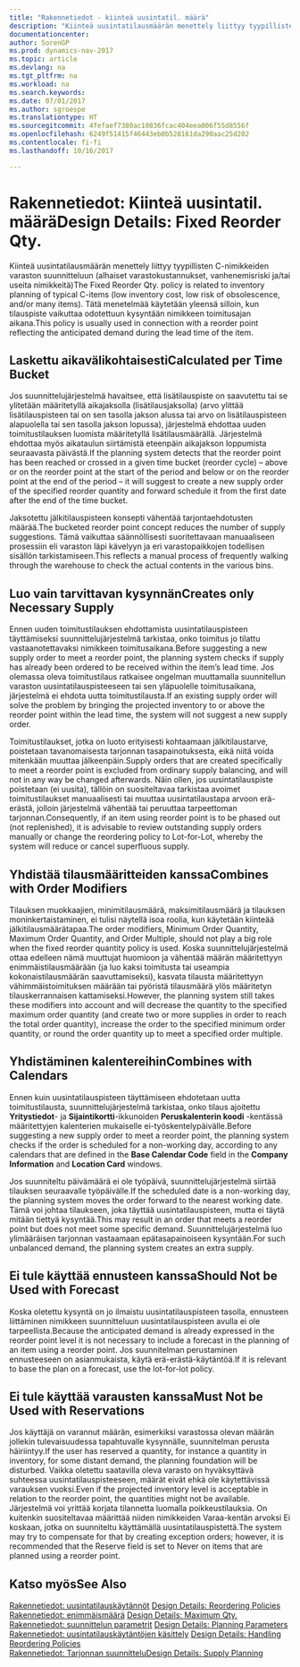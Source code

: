 ```yaml
---
title: "Rakennetiedot - kiinteä uusintatil. määrä"
description: "Kiinteä uusintatilausmäärän menettely liittyy tyypillisten C-nimikkeiden varaston suunnitteluun (alhaiset varastokustannukset, vanhenemisriski ja/tai useita nimikkeitä) Tätä menetelmää käytetään yleensä silloin, kun tilauspiste vaikuttaa odotettuun kysyntään nimikkeen toimitusajan aikana."
documentationcenter: 
author: SorenGP
ms.prod: dynamics-nav-2017
ms.topic: article
ms.devlang: na
ms.tgt_pltfrm: na
ms.workload: na
ms.search.keywords: 
ms.date: 07/01/2017
ms.author: sgroespe
ms.translationtype: HT
ms.sourcegitcommit: 4fefaef7380ac10836fcac404eea006f55d8556f
ms.openlocfilehash: 6249f51415f46443eb0b528161da290aac25d202
ms.contentlocale: fi-fi
ms.lasthandoff: 10/16/2017

---
```

# <a name="design-details-fixed-reorder-qty"></a><span data-ttu-id="49a08-104">Rakennetiedot: Kiinteä uusintatil. määrä</span><span class="sxs-lookup"><span data-stu-id="49a08-104">Design Details: Fixed Reorder Qty.</span></span>
<span data-ttu-id="49a08-105">Kiinteä uusintatilausmäärän menettely liittyy tyypillisten C-nimikkeiden varaston suunnitteluun (alhaiset varastokustannukset, vanhenemisriski ja/tai useita nimikkeitä)</span><span class="sxs-lookup"><span data-stu-id="49a08-105">The Fixed Reorder Qty. policy is related to inventory planning of typical C-items (low inventory cost, low risk of obsolescence, and/or many items).</span></span> <span data-ttu-id="49a08-106">Tätä menetelmää käytetään yleensä silloin, kun tilauspiste vaikuttaa odotettuun kysyntään nimikkeen toimitusajan aikana.</span><span class="sxs-lookup"><span data-stu-id="49a08-106">This policy is usually used in connection with a reorder point reflecting the anticipated demand during the lead time of the item.</span></span>  

## <a name="calculated-per-time-bucket"></a><span data-ttu-id="49a08-107">Laskettu aikavälikohtaisesti</span><span class="sxs-lookup"><span data-stu-id="49a08-107">Calculated per Time Bucket</span></span>  
 <span data-ttu-id="49a08-108">Jos suunnittelujärjestelmä havaitsee, että lisätilauspiste on saavutettu tai se ylitetään määritetyllä aikajaksolla (lisätilausjaksolla) (arvo ylittää lisätilauspisteen tai on sen tasolla jakson alussa tai arvo on lisätilauspisteen alapuolella tai sen tasolla jakson lopussa), järjestelmä ehdottaa uuden toimitustilauksen luomista määritetyllä lisätilausmäärällä. Järjestelmä ehdottaa myös aikataulun siirtämistä eteenpäin aikajakson loppumista seuraavasta päivästä.</span><span class="sxs-lookup"><span data-stu-id="49a08-108">If the planning system detects that the reorder point has been reached or crossed in a given time bucket (reorder cycle) – above or on the reorder point at the start of the period and below or on the reorder point at the end of the period – it will suggest to create a new supply order of the specified reorder quantity and forward schedule it from the first date after the end of the time bucket.</span></span>  

 <span data-ttu-id="49a08-109">Jaksotettu jälkitilauspisteen konsepti vähentää tarjontaehdotusten määrää.</span><span class="sxs-lookup"><span data-stu-id="49a08-109">The bucketed reorder point concept reduces the number of supply suggestions.</span></span> <span data-ttu-id="49a08-110">Tämä vaikuttaa säännöllisesti suoritettavaan manuaaliseen prosessiin eli varaston läpi kävelyyn ja eri varastopaikkojen todellisen sisällön tarkistamiseen.</span><span class="sxs-lookup"><span data-stu-id="49a08-110">This reflects a manual process of frequently walking through the warehouse to check the actual contents in the various bins.</span></span>  

## <a name="creates-only-necessary-supply"></a><span data-ttu-id="49a08-111">Luo vain tarvittavan kysynnän</span><span class="sxs-lookup"><span data-stu-id="49a08-111">Creates only Necessary Supply</span></span>  
 <span data-ttu-id="49a08-112">Ennen uuden toimitustilauksen ehdottamista uusintatilauspisteen täyttämiseksi suunnittelujärjestelmä tarkistaa, onko toimitus jo tilattu vastaanotettavaksi nimikkeen toimitusaikana.</span><span class="sxs-lookup"><span data-stu-id="49a08-112">Before suggesting a new supply order to meet a reorder point, the planning system checks if supply has already been ordered to be received within the item’s lead time.</span></span> <span data-ttu-id="49a08-113">Jos olemassa oleva toimitustilaus ratkaisee ongelman muuttamalla suunnitellun varaston uusintatilauspisteeseen tai sen yläpuolelle toimitusaikana, järjestelmä ei ehdota uutta toimitustilausta.</span><span class="sxs-lookup"><span data-stu-id="49a08-113">If an existing supply order will solve the problem by bringing the projected inventory to or above the reorder point within the lead time, the system will not suggest a new supply order.</span></span>  

 <span data-ttu-id="49a08-114">Toimitustilaukset, jotka on luoto erityisesti kohtaamaan jälkitilaustarve, poistetaan tavanomaisesta tarjonnan tasapainotuksesta, eikä niitä voida mitenkään muuttaa jälkeenpäin.</span><span class="sxs-lookup"><span data-stu-id="49a08-114">Supply orders that are created specifically to meet a reorder point is excluded from ordinary supply balancing, and will not in any way be changed afterwards.</span></span> <span data-ttu-id="49a08-115">Näin ollen, jos uusintatilauspiste poistetaan (ei uusita), tällöin on suositeltavaa tarkistaa avoimet toimitustilaukset manuaalisesti tai muuttaa uusintatilaustapa arvoon erä-erästä, jolloin järjestelmä vähentää tai peruuttaa tarpeettoman tarjonnan.</span><span class="sxs-lookup"><span data-stu-id="49a08-115">Consequently, if an item using reorder point is to be phased out (not replenished), it is advisable to review outstanding supply orders manually or change the reordering policy to Lot-for-Lot, whereby the system will reduce or cancel superfluous supply.</span></span>  

## <a name="combines-with-order-modifiers"></a><span data-ttu-id="49a08-116">Yhdistää tilausmääritteiden kanssa</span><span class="sxs-lookup"><span data-stu-id="49a08-116">Combines with Order Modifiers</span></span>  
 <span data-ttu-id="49a08-117">Tilauksen muokkaajien, minimitilausmäärä, maksimitilausmäärä ja tilauksen moninkertaistaminen, ei tulisi näytellä isoa roolia, kun käytetään kiinteää jälkitilausmäärätapaa.</span><span class="sxs-lookup"><span data-stu-id="49a08-117">The order modifiers, Minimum Order Quantity, Maximum Order Quantity, and Order Multiple, should not play a big role when the fixed reorder quantity policy is used.</span></span> <span data-ttu-id="49a08-118">Koska suunnittelujärjestelmä ottaa edelleen nämä muuttujat huomioon ja vähentää määrän määritettyyn enimmäistilausmäärään (ja luo kaksi toimitusta tai useampia kokonaistilausmäärän saavuttamiseksi), kasvata tilausta määritettyyn vähimmäistoimituksen määrään tai pyöristä tilausmäärä ylös määritetyn tilauskerrannaisen kattamiseksi.</span><span class="sxs-lookup"><span data-stu-id="49a08-118">However, the planning system still takes these modifiers into account and will decrease the quantity to the specified maximum order quantity (and create two or more supplies in order to reach the total order quantity), increase the order to the specified minimum order quantity, or round the order quantity up to meet a specified order multiple.</span></span>  

## <a name="combines-with-calendars"></a><span data-ttu-id="49a08-119">Yhdistäminen kalentereihin</span><span class="sxs-lookup"><span data-stu-id="49a08-119">Combines with Calendars</span></span>  
 <span data-ttu-id="49a08-120">Ennen kuin uusintatilauspisteen täyttämiseen ehdotetaan uutta toimitustilausta, suunnittelujärjestelmä tarkistaa, onko tilaus ajoitettu **Yritystiedot**- ja **Sijaintikortti**-ikkunoiden **Peruskalenterin koodi** -kentässä määritettyjen kalenterien mukaiselle ei-työskentelypäivälle.</span><span class="sxs-lookup"><span data-stu-id="49a08-120">Before suggesting a new supply order to meet a reorder point, the planning system checks if the order is scheduled for a non-working day, according to any calendars that are defined in the **Base Calendar Code** field in the **Company Information** and **Location Card** windows.</span></span>  

 <span data-ttu-id="49a08-121">Jos suunniteltu päivämäärä ei ole työpäivä, suunnittelujärjestelmä siirtää tilauksen seuraavalle työpäivälle.</span><span class="sxs-lookup"><span data-stu-id="49a08-121">If the scheduled date is a non-working day, the planning system moves the order forward to the nearest working date.</span></span> <span data-ttu-id="49a08-122">Tämä voi johtaa tilaukseen, joka täyttää uusintatilauspisteen, mutta ei täytä mitään tiettyä kysyntää.</span><span class="sxs-lookup"><span data-stu-id="49a08-122">This may result in an order that meets a reorder point but does not meet some specific demand.</span></span> <span data-ttu-id="49a08-123">Suunnittelujärjestelmä luo ylimääräisen tarjonnan vastaamaan epätasapainoiseen kysyntään.</span><span class="sxs-lookup"><span data-stu-id="49a08-123">For such unbalanced demand, the planning system creates an extra supply.</span></span>  

## <a name="should-not-be-used-with-forecast"></a><span data-ttu-id="49a08-124">Ei tule käyttää ennusteen kanssa</span><span class="sxs-lookup"><span data-stu-id="49a08-124">Should Not be Used with Forecast</span></span>  
 <span data-ttu-id="49a08-125">Koska oletettu kysyntä on jo ilmaistu uusintatilauspisteen tasolla, ennusteen liittäminen nimikkeen suunnitteluun uusintatilauspisteen avulla ei ole tarpeellista.</span><span class="sxs-lookup"><span data-stu-id="49a08-125">Because the anticipated demand is already expressed in the reorder point level it is not necessary to include a forecast in the planning of an item using a reorder point.</span></span> <span data-ttu-id="49a08-126">Jos suunnitelman perustaminen ennusteeseen on asianmukaista, käytä erä-erästä-käytäntöä.</span><span class="sxs-lookup"><span data-stu-id="49a08-126">If it is relevant to base the plan on a forecast, use the lot-for-lot policy.</span></span>  

## <a name="must-not-be-used-with-reservations"></a><span data-ttu-id="49a08-127">Ei tule käyttää varausten kanssa</span><span class="sxs-lookup"><span data-stu-id="49a08-127">Must Not be Used with Reservations</span></span>  
 <span data-ttu-id="49a08-128">Jos käyttäjä on varannut määrän, esimerkiksi varastossa olevan määrän jollekin tulevaisuudessa tapahtuvalle kysynnälle, suunnitelman perusta häiriintyy.</span><span class="sxs-lookup"><span data-stu-id="49a08-128">If the user has reserved a quantity, for instance a quantity in inventory, for some distant demand, the planning foundation will be disturbed.</span></span> <span data-ttu-id="49a08-129">Vaikka oletettu saatavilla oleva varasto on hyväksyttävä suhteessa uusintatilauspisteeseen, määrät eivät ehkä ole käytettävissä varauksen vuoksi.</span><span class="sxs-lookup"><span data-stu-id="49a08-129">Even if the projected inventory level is acceptable in relation to the reorder point, the quantities might not be available.</span></span> <span data-ttu-id="49a08-130">Järjestelmä voi yrittää korjata tilannetta luomalla poikkeustilauksia. On kuitenkin suositeltavaa määrittää niiden nimikkeiden Varaa-kentän arvoksi Ei koskaan, jotka on suunniteltu käyttämällä uusintatilauspistettä.</span><span class="sxs-lookup"><span data-stu-id="49a08-130">The system may try to compensate for that by creating exception orders; however, it is recommended that the Reserve field is set to Never on items that are planned using a reorder point.</span></span>  

## <a name="see-also"></a><span data-ttu-id="49a08-131">Katso myös</span><span class="sxs-lookup"><span data-stu-id="49a08-131">See Also</span></span>  
 <span data-ttu-id="49a08-132">[Rakennetiedot: uusintatilauskäytännöt](design-details-reordering-policies.md) </span><span class="sxs-lookup"><span data-stu-id="49a08-132">[Design Details: Reordering Policies](design-details-reordering-policies.md) </span></span>  
 <span data-ttu-id="49a08-133">[Rakennetiedot: enimmäismäärä](design-details-maximum-qty.md) </span><span class="sxs-lookup"><span data-stu-id="49a08-133">[Design Details: Maximum Qty.](design-details-maximum-qty.md) </span></span>  
 <span data-ttu-id="49a08-134">[Rakennetiedot: suunnittelun parametrit](design-details-planning-parameters.md) </span><span class="sxs-lookup"><span data-stu-id="49a08-134">[Design Details: Planning Parameters](design-details-planning-parameters.md) </span></span>  
 <span data-ttu-id="49a08-135">[Rakennetiedot: uusintatilauskäytäntöjen käsittely](design-details-handling-reordering-policies.md) </span><span class="sxs-lookup"><span data-stu-id="49a08-135">[Design Details: Handling Reordering Policies](design-details-handling-reordering-policies.md) </span></span>  
 [<span data-ttu-id="49a08-136">Rakennetiedot: Tarjonnan suunnittelu</span><span class="sxs-lookup"><span data-stu-id="49a08-136">Design Details: Supply Planning</span></span>](design-details-supply-planning.md)

